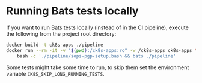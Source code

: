 # Running Bats tests locally

If you want to run Bats tests locally (instead of in the CI pipeline), execute the following from the project root directory:

```bash
docker build -t ck8s-apps ./pipeline
docker run --rm -it -v "$(pwd):/ck8s-apps:ro" -w /ck8s-apps ck8s-apps \
    bash -c './pipeline/sops-pgp-setup.bash && bats ./pipeline'
```

Some tests might take some time to run, to skip them set the environment variable `CK8S_SKIP_LONG_RUNNING_TESTS`.
